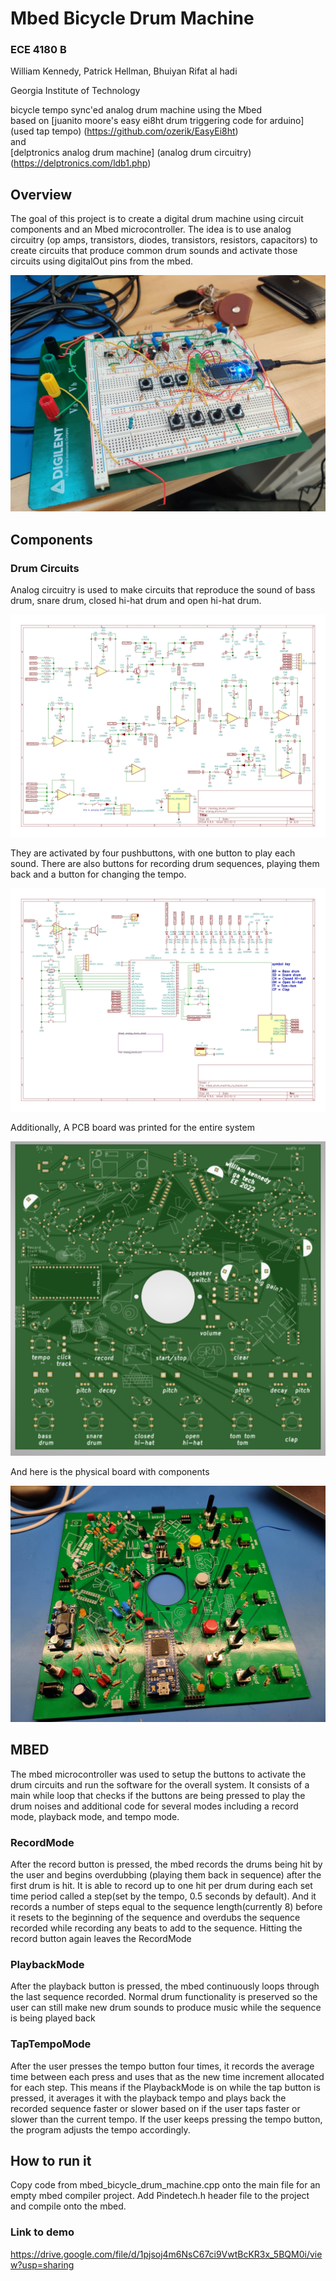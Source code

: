 # Mbed Bicycle Drum Machine 
### ECE 4180 B
William Kennedy, Patrick Hellman, Bhuiyan Rifat al hadi 

Georgia Institute of Technology

bicycle tempo sync'ed analog drum machine using the Mbed
<br>
based on [juanito moore's easy ei8ht drum triggering code for arduino] (used tap tempo) (https://github.com/ozerik/EasyEi8ht)
<br>
and 
<br>
[delptronics analog drum machine] (analog drum circuitry) (https://delptronics.com/ldb1.php)

## Overview
The goal of this project is to create a digital drum machine using circuit components and an Mbed microcontroller. The idea is to use analog circuitry (op amps, transistors, diodes, transistors, resistors, capacitors) to create circuits that produce common drum sounds and activate those circuits using digitalOut pins from the mbed.   

![Final Product](https://github.com/zumdar/mbed_drum_machine/blob/main/3600%20project%20prototype%20.jpeg)

## Components
### Drum Circuits
Analog circuitry is used to make circuits that reproduce the sound of bass drum, snare drum, closed hi-hat drum and open hi-hat drum. 

![Drums Schematic](https://github.com/zumdar/mbed_drum_machine/blob/main/drum%20circuits%20schematic.jpg)


They are activated by four pushbuttons, with one button to play each sound. There are also buttons for recording drum sequences, playing them back and a button for changing the tempo. 

![Drum Machine Schematic](https://github.com/zumdar/mbed_drum_machine/blob/main/system%20schematic.jpg)

Additionally, A PCB board was printed for the entire system

![PCB Schematic](https://github.com/zumdar/mbed_drum_machine/blob/main/board_rev1.png)

And here is the physical board with components 

![PCB irl](https://github.com/zumdar/mbed_drum_machine/blob/main/ece%203600%20project%20PCB%20with%20components%20.jpeg)

## MBED 
The mbed microcontroller was used to setup the buttons to activate the drum circuits and run the software for the overall system. It consists of a main while loop that checks if the buttons are being pressed to play the drum noises and additional code for several modes including a record mode, playback mode, and tempo mode. 

### RecordMode 
After the record button is pressed, the mbed records the drums being hit by the user and begins overdubbing (playing them back in sequence) after the first drum is hit. It is able to record up to one hit per drum during each set time period called a step(set by the tempo, 0.5 seconds by default). And it records a number of steps equal to the sequence length(currently 8) before it resets to the beginning of the sequence and overdubs the sequence recorded while recording any beats to add to the sequence. Hitting the record button again leaves the RecordMode 

### PlaybackMode 
After the playback button is pressed, the mbed continuously loops through the last sequence recorded. Normal drum functionality is preserved so the user can still make new drum sounds to produce music while the sequence is being played back

### TapTempoMode
After the user presses the tempo button four times, it records the average time between each press and uses that as the new time increment allocated for each step. This means if the PlaybackMode is on while the tap button is pressed, it averages it with the playback tempo and plays back the recorded sequence faster or slower based on if the user taps faster or slower than the current tempo. If the user keeps pressing the tempo button, the program adjusts the tempo accordingly.


## How to run it 
Copy code from mbed_bicycle_drum_machine.cpp onto the main file for an empty mbed compiler project. Add Pindetech.h header file to the project and compile onto the mbed. 


### Link to demo 
https://drive.google.com/file/d/1pjsoj4m6NsC67ci9VwtBcKR3x_5BQM0i/view?usp=sharing

